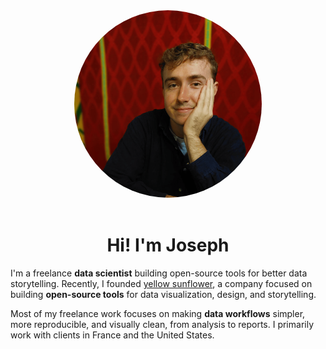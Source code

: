 <div style="text-align: center;"><img src="img/joseph.png" alt="Circular Image" style="width: 300px; height: 300px; border-radius: 50%; object-fit: cover; "></div>

<br>

<h1 style="text-align: center;">Hi! I'm Joseph</h1>

I'm a freelance **data scientist** building open-source tools for better data storytelling. Recently, I founded [yellow sunflower](https://ysunflower.com/), a company focused on building **open-source tools** for data visualization, design, and storytelling.

Most of my freelance work focuses on making **data workflows** simpler, more reproducible, and visually clean, from analysis to reports. I primarily work with clients in France and the United States.

<br>
